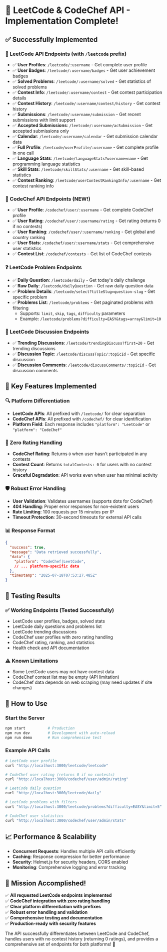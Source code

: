 # 🎉 LeetCode & CodeChef API - Implementation Complete!

## ✅ Successfully Implemented

### **🚀 LeetCode API Endpoints (with `/leetcode` prefix)**
- ✅ **User Profiles**: `/leetcode/:username` - Get complete user profile
- ✅ **User Badges**: `/leetcode/:username/badges` - Get user achievement badges
- ✅ **Solved Problems**: `/leetcode/:username/solved` - Get statistics of solved problems
- ✅ **Contest Info**: `/leetcode/:username/contest` - Get contest participation details
- ✅ **Contest History**: `/leetcode/:username/contest/history` - Get contest history
- ✅ **Submissions**: `/leetcode/:username/submission` - Get recent submissions with limit support
- ✅ **Accepted Submissions**: `/leetcode/:username/acSubmission` - Get accepted submissions only
- ✅ **Calendar**: `/leetcode/:username/calendar` - Get submission calendar data
- ✅ **Full Profile**: `/leetcode/userProfile/:username` - Get complete profile in one call
- ✅ **Language Stats**: `/leetcode/languageStats?username=name` - Get programming language statistics
- ✅ **Skill Stats**: `/leetcode/skillStats/:username` - Get skill-based statistics
- ✅ **Contest Ranking**: `/leetcode/userContestRankingInfo/:username` - Get contest ranking info

### **🍳 CodeChef API Endpoints (NEW!)**
- ✅ **User Profile**: `/codechef/user/:username` - Get complete CodeChef profile
- ✅ **User Rating**: `/codechef/user/:username/rating` - Get rating (returns 0 if no contests)
- ✅ **User Ranking**: `/codechef/user/:username/ranking` - Get global and country ranking
- ✅ **User Stats**: `/codechef/user/:username/stats` - Get comprehensive user statistics
- ✅ **Contest List**: `/codechef/contests` - Get list of CodeChef contests

### **❓ LeetCode Problem Endpoints**
- ✅ **Daily Question**: `/leetcode/daily` - Get today's daily challenge
- ✅ **Raw Daily**: `/leetcode/dailyQuestion` - Get raw daily question data
- ✅ **Problem Details**: `/leetcode/select?titleSlug=question-slug` - Get specific problem
- ✅ **Problems List**: `/leetcode/problems` - Get paginated problems with filtering
  - Supports: `limit`, `skip`, `tags`, `difficulty` parameters
  - Example: `/leetcode/problems?difficulty=EASY&tags=array&limit=10`

### **💬 LeetCode Discussion Endpoints**
- ✅ **Trending Discussions**: `/leetcode/trendingDiscuss?first=20` - Get trending discussions
- ✅ **Discussion Topic**: `/leetcode/discussTopic/:topicId` - Get specific discussion
- ✅ **Discussion Comments**: `/leetcode/discussComments/:topicId` - Get discussion comments

## 🔧 Key Features Implemented

### **🔍 Platform Differentiation**
- **LeetCode APIs**: All prefixed with `/leetcode/` for clear separation
- **CodeChef APIs**: All prefixed with `/codechef/` for clear identification
- **Platform Field**: Each response includes `"platform": "LeetCode"` or `"platform": "CodeChef"`

### **🚫 Zero Rating Handling**
- **CodeChef Rating**: Returns `0` when user hasn't participated in any contests
- **Contest Count**: Returns `totalContests: 0` for users with no contest history
- **Graceful Degradation**: API works even when user has minimal activity

### **🛡️ Robust Error Handling**
- **User Validation**: Validates usernames (supports dots for CodeChef)
- **404 Handling**: Proper error responses for non-existent users
- **Rate Limiting**: 100 requests per 15 minutes per IP
- **Timeout Protection**: 30-second timeouts for external API calls

### **📊 Response Format**
```json
{
  "success": true,
  "message": "Data retrieved successfully",
  "data": {
    "platform": "CodeChef|LeetCode",
    // ... platform-specific data
  },
  "timestamp": "2025-07-18T07:53:27.485Z"
}
```

## 🧪 Testing Results

### **✅ Working Endpoints** (Tested Successfully)
- LeetCode user profiles, badges, solved stats
- LeetCode daily questions and problems list  
- LeetCode trending discussions
- CodeChef user profiles with zero rating handling
- CodeChef rating, ranking, and statistics
- Health check and API documentation

### **⚠️ Known Limitations**
- Some LeetCode users may not have contest data
- CodeChef contest list may be empty (API limitation)
- CodeChef data depends on web scraping (may need updates if site changes)

## 🚀 How to Use

### **Start the Server**
```bash
npm start          # Production
npm run dev        # Development with auto-reload
npm run demo       # Run comprehensive test
```

### **Example API Calls**
```bash
# LeetCode user profile
curl "http://localhost:3000/leetcode/leetcode"

# CodeChef user rating (returns 0 if no contests)
curl "http://localhost:3000/codechef/user/admin/rating"

# LeetCode daily question
curl "http://localhost:3000/leetcode/daily"

# LeetCode problems with filters
curl "http://localhost:3000/leetcode/problems?difficulty=EASY&limit=5"

# CodeChef user statistics
curl "http://localhost:3000/codechef/user/admin/stats"
```

## 📈 Performance & Scalability

- **Concurrent Requests**: Handles multiple API calls efficiently
- **Caching**: Response compression for better performance
- **Security**: Helmet.js for security headers, CORS enabled
- **Monitoring**: Comprehensive logging and error tracking

## 🎯 Mission Accomplished!

✅ **All requested LeetCode endpoints implemented**  
✅ **CodeChef integration with zero rating handling**  
✅ **Clear platform differentiation with prefixes**  
✅ **Robust error handling and validation**  
✅ **Comprehensive testing and documentation**  
✅ **Production-ready with security features**

The API successfully differentiates between LeetCode and CodeChef, handles users with no contest history (returning 0 ratings), and provides a comprehensive set of endpoints for both platforms! 🎉
